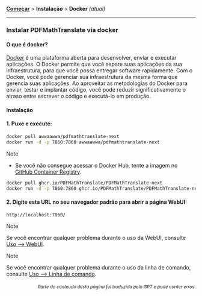 [**Começar**](./comecar.md) > **Instalação** > **Docker** _(atual)_

---

### Instalar PDFMathTranslate via docker

#### O que é docker?

[Docker](https://docs.docker.com/get-started/docker-overview/) é uma plataforma aberta para desenvolver, enviar e executar aplicações. O Docker permite que você separe suas aplicações da sua infraestrutura, para que você possa entregar software rapidamente. Com o Docker, você pode gerenciar sua infraestrutura da mesma forma que gerencia suas aplicações. Ao aproveitar as metodologias do Docker para enviar, testar e implantar código, você pode reduzir significativamente o atraso entre escrever o código e executá-lo em produção.

#### Instalação

<h4>1. Puxe e execute:</h4>

```bash
docker pull awwaawwa/pdfmathtranslate-next
docker run -d -p 7860:7860 awwaawwa/pdfmathtranslate-next
```

> [!NOTE]
> 
> - Se você não consegue acessar o Docker Hub, tente a imagem no [GitHub Container Registry](https://github.com/PDFMathTranslate/PDFMathTranslate-next/pkgs/container/pdfmathtranslate).
> 
> ```bash
> docker pull ghcr.io/PDFMathTranslate/PDFMathTranslate-next
> docker run -d -p 7860:7860 ghcr.io/PDFMathTranslate/PDFMathTranslate-next
> ```

<h4>2. Digite esta URL no seu navegador padrão para abrir a página WebUI:</h4>

```
http://localhost:7860/
```

> [!NOTE]
> Se você encontrar qualquer problema durante o uso da WebUI, consulte [Uso --> WebUI](./USAGE_webui.md).

> [!NOTE]
> Se você encontrar qualquer problema durante o uso da linha de comando, consulte [Uso --> Linha de comando](./USAGE_commandline.md).
<!-- 
#### For docker deployment on cloud service:

<div>
<a href="https://www.heroku.com/deploy?template=https://github.com/PDFMathTranslate/PDFMathTranslate-next">
  <img src="https://www.herokucdn.com/deploy/button.svg" alt="Deploy" height="26"></a>
<a href="https://render.com/deploy">
  <img src="https://render.com/images/deploy-to-render-button.svg" alt="Deploy to Koyeb" height="26"></a>
<a href="https://zeabur.com/templates/5FQIGX?referralCode=reycn">
  <img src="https://zeabur.com/button.svg" alt="Deploy on Zeabur" height="26"></a>
<a href="https://app.koyeb.com/deploy?type=git&builder=buildpack&repository=github.com/PDFMathTranslate/PDFMathTranslate-next&branch=main&name=pdf-math-translate">
  <img src="https://www.koyeb.com/static/images/deploy/button.svg" alt="Deploy to Koyeb" height="26"></a>
</div>

-->

<div align="right"> 
<h6><small>Parte do conteúdo desta página foi traduzida pelo GPT e pode conter erros.</small></h6>